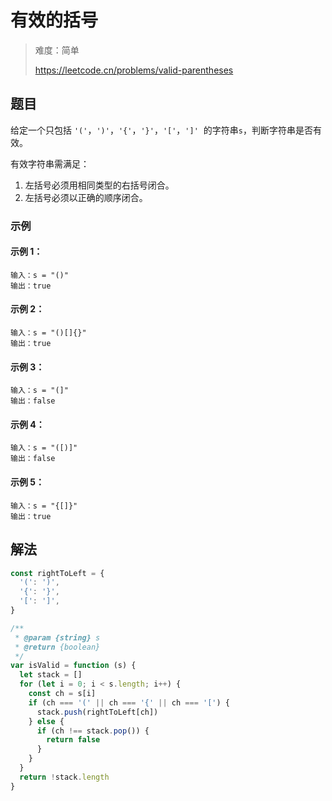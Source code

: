 # 有效的括号

> 难度：简单
>
> https://leetcode.cn/problems/valid-parentheses

## 题目

给定一个只包括 `'('`，`')'`，`'{'`，`'}'`，`'['`，`']'`  的字符串`s`，判断字符串是否有效。

有效字符串需满足：

1. 左括号必须用相同类型的右括号闭合。
2. 左括号必须以正确的顺序闭合。

### 示例

#### 示例 1：

```
输入：s = "()"
输出：true
```

#### 示例 2：

```
输入：s = "()[]{}"
输出：true
```

#### 示例 3：

```
输入：s = "(]"
输出：false
```

#### 示例 4：

```
输入：s = "([)]"
输出：false
```

#### 示例 5：

```
输入：s = "{[]}"
输出：true
```

## 解法

```javascript
const rightToLeft = {
  '(': ')',
  '{': '}',
  '[': ']',
}

/**
 * @param {string} s
 * @return {boolean}
 */
var isValid = function (s) {
  let stack = []
  for (let i = 0; i < s.length; i++) {
    const ch = s[i]
    if (ch === '(' || ch === '{' || ch === '[') {
      stack.push(rightToLeft[ch])
    } else {
      if (ch !== stack.pop()) {
        return false
      }
    }
  }
  return !stack.length
}
```
